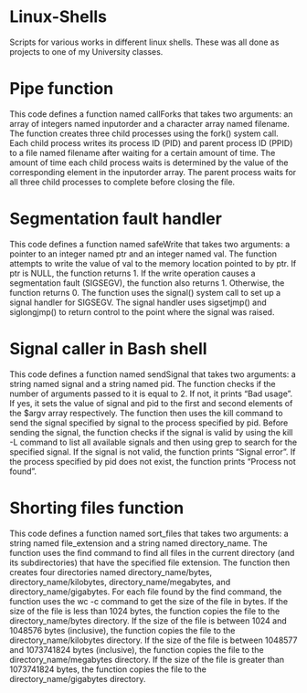 # Linux-Shells
 Scripts for various works in different linux shells. These was all done as projects to one of my University classes. 

# Pipe function
This code defines a function named callForks that takes two arguments: an array of integers named inputorder and a character array named filename. The function creates three child processes using the fork() system call. Each child process writes its process ID (PID) and parent process ID (PPID) to a file named filename after waiting for a certain amount of time. The amount of time each child process waits is determined by the value of the corresponding element in the inputorder array. The parent process waits for all three child processes to complete before closing the file.

# Segmentation fault handler
This code defines a function named safeWrite that takes two arguments: a pointer to an integer named ptr and an integer named val. The function attempts to write the value of val to the memory location pointed to by ptr. If ptr is NULL, the function returns 1. If the write operation causes a segmentation fault (SIGSEGV), the function also returns 1. Otherwise, the function returns 0. The function uses the signal() system call to set up a signal handler for SIGSEGV. The signal handler uses sigsetjmp() and siglongjmp() to return control to the point where the signal was raised.

# Signal caller in Bash shell
This code defines a function named sendSignal that takes two arguments: a string named signal and a string named pid. The function checks if the number of arguments passed to it is equal to 2. If not, it prints “Bad usage”. If yes, it sets the value of signal and pid to the first and second elements of the $argv array respectively. The function then uses the kill command to send the signal specified by signal to the process specified by pid. Before sending the signal, the function checks if the signal is valid by using the kill -L command to list all available signals and then using grep to search for the specified signal. If the signal is not valid, the function prints “Signal error”. If the process specified by pid does not exist, the function prints “Process not found”.

# Shorting files function
This code defines a function named sort_files that takes two arguments: a string named file_extension and a string named directory_name. The function uses the find command to find all files in the current directory (and its subdirectories) that have the specified file extension. The function then creates four directories named directory_name/bytes, directory_name/kilobytes, directory_name/megabytes, and directory_name/gigabytes. For each file found by the find command, the function uses the wc -c command to get the size of the file in bytes. If the size of the file is less than 1024 bytes, the function copies the file to the directory_name/bytes directory. If the size of the file is between 1024 and 1048576 bytes (inclusive), the function copies the file to the directory_name/kilobytes directory. If the size of the file is between 1048577 and 1073741824 bytes (inclusive), the function copies the file to the directory_name/megabytes directory. If the size of the file is greater than 1073741824 bytes, the function copies the file to the directory_name/gigabytes directory.
